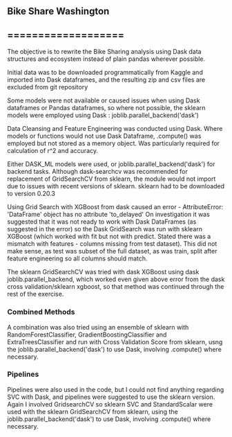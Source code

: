 ## Bike Share Washington
## ===================

The objective is to rewrite the Bike Sharing analysis using Dask data structures and ecosystem instead of plain pandas wherever possible.

Initial data was to be downloaded programmatically from Kaggle and imported into Dask dataframes, and the resulting zip and csv files are excluded from git repository

Some models were not available or caused issues when using Dask dataframes or Pandas dataframes, so where not possible, the sklearn models were employed using Dask : joblib.parallel_backend('dask')

Data Cleansing and Feature Engineering was conducted using Dask.
Where models or functions would not use Dask Dataframe, .compute() was employed but not stored as a memory object.  Was particularly required for calculation of r^2 and accuracy.

Either DASK_ML models were used, or joblib.parallel_backend('dask') for backend tasks.
Although dask-searchcv was recommended for replacement of GridSearchCV from sklearn, the module would not import due to issues with recent versions of sklearn.  sklearn had to be downloaded to version 0.20.3

Using Grid Search with XGBoost from dask caused an error - AttributeError: 'DataFrame' object has no attribute 'to_delayed'
On investigation it was suggested that it was not ready to work with Dask DataFrames (as suggested in the error) so the Dask GridSearch was run with sklearn XGBoost (which worked with fit but not with predict. Stated there was a mismatch with features - columns missing from test dataset).  This did not make sense, as test was subset of the full dataset, as was train, split after feature engineering so all columns should match.

The sklearn GridSearchCV was tried with dask XGBoost using dask joblib.parallel_backend, which worked even given above error from the dask cross validation/sklearn xgboost, so that method was continued through the rest of the exercise.

### Combined Methods

A combination was also tried using an ensemble of sklearn with RandomForestClassifier, GradientBoostingClassifier and ExtraTreesClassifier and run with Cross Validation Score from sklearn, usng the joblib.parallel_backend('dask') to use Dask, involving .compute() where necessary.

### Pipelines

Pipelines were also used in the code, but I could not find anything regarding SVC with Dask, and pipelines were suggested to use the sklearn version.  Again I involved GridsearchCV so sklearn SVC and StandardScalar were used with the sklearn GridSearchCV from sklearn, using the joblib.parallel_backend('dask') to use Dask, involving .compute() where necessary.

